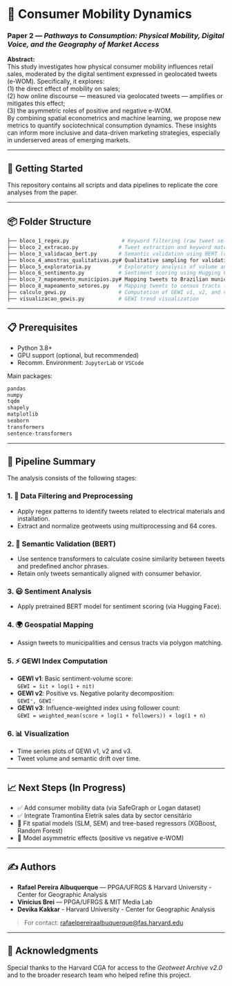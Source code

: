 
# 📍 Consumer Mobility Dynamics

### **Paper 2 — _Pathways to Consumption: Physical Mobility, Digital Voice, and the Geography of Market Access_**

**Abstract:**  
This study investigates how physical consumer mobility influences retail sales, moderated by the digital sentiment expressed in geolocated tweets (e-WOM). Specifically, it explores:  
(1) the direct effect of mobility on sales;  
(2) how online discourse — measured via geolocated tweets — amplifies or mitigates this effect;  
(3) the asymmetric roles of positive and negative e-WOM.  
By combining spatial econometrics and machine learning, we propose new metrics to quantify sociotechnical consumption dynamics. These insights can inform more inclusive and data-driven marketing strategies, especially in underserved areas of emerging markets.

---

## 🚀 Getting Started

This repository contains all scripts and data pipelines to replicate the core analyses from the paper.

---

## 📦 Folder Structure

```bash
├── bloco_1_regex.py                 # Keyword filtering (raw tweet selection)
├── bloco_2_extracao.py             # Tweet extraction and keyword matching
├── bloco_3_validacao_bert.py       # Semantic validation using BERT (cosine similarity)
├── bloco_4_amostras_qualitativas.py# Qualitative sampling for validation
├── bloco_5_exploratoria.py         # Exploratory analysis of volume and sentiment
├── bloco_6_sentimento.py           # Sentiment scoring using Hugging Face
├── bloco_7_mapeamento_municipios.py# Mapping tweets to Brazilian municipalities
├── bloco_8_mapeamento_setores.py   # Mapping tweets to census tracts (setores censitários)
├── calculo_gewi.py                 # Computation of GEWI v1, v2, and v3 indices
├── visualizacao_gewis.py           # GEWI trend visualization
```

---

## 📋 Prerequisites

- Python 3.8+
- GPU support (optional, but recommended)
- Recomm. Environment: `JupyterLab` or `VSCode`

Main packages:

```bash
pandas
numpy
tqdm
shapely
matplotlib
seaborn
transformers
sentence-transformers
```

---

## 🧪 Pipeline Summary

The analysis consists of the following stages:

### 1. 🧹 Data Filtering and Preprocessing
- Apply regex patterns to identify tweets related to electrical materials and installation.
- Extract and normalize geotweets using multiprocessing and 64 cores.

### 2. 🧠 Semantic Validation (BERT)
- Use sentence transformers to calculate cosine similarity between tweets and predefined anchor phrases.
- Retain only tweets semantically aligned with consumer behavior.

### 3. 😃 Sentiment Analysis
- Apply pretrained BERT model for sentiment scoring (via Hugging Face).

### 4. 🌍 Geospatial Mapping
- Assign tweets to municipalities and census tracts via polygon matching.

### 5. ⚡ GEWI Index Computation
- **GEWI v1**: Basic sentiment-volume score:  
  `GEWI = s̄it × log(1 + nit)`
- **GEWI v2**: Positive vs. Negative polarity decomposition:  
  `GEWI⁺, GEWI⁻`
- **GEWI v3**: Influence-weighted index using follower count:  
  `GEWI = weighted_mean(score × log(1 + followers)) × log(1 + n)`

### 6. 📊 Visualization
- Time series plots of GEWI v1, v2 and v3.
- Tweet volume and semantic drift over time.

---

## 📈 Next Steps (In Progress)

- ✅ Add consumer mobility data (via SafeGraph or Logan dataset)  
- ✅ Integrate Tramontina Eletrik sales data by sector censitário  
- 🧪 Fit spatial models (SLM, SEM) and tree-based regressors (XGBoost, Random Forest)  
- 🧠 Model asymmetric effects (positive vs negative e-WOM)

---

## ✍️ Authors

- **Rafael Pereira Albuquerque** — PPGA/UFRGS & Harvard University - Center for Geographic Analysis  
- **Vinícius Brei** — PPGA/UFRGS & MIT Media Lab 
- **Devika Kakkar** - Harvard University - Center for Geographic Analysis
  
> For contact: rafaelpereiraalbuquerque@fas.harvard.edu

---

## 🎁 Acknowledgments

Special thanks to the Harvard CGA for access to the *Geotweet Archive v2.0*  
and to the broader research team who helped refine this project.
